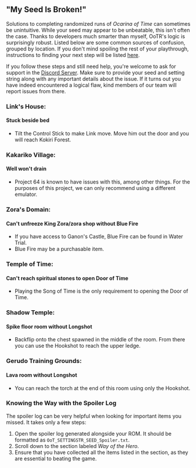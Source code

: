 ## "My Seed Is Broken!"
Solutions to completing randomized runs of _Ocarina of Time_ can sometimes be unintuitive. While your seed may appear to be unbeatable, this isn't often the case. Thanks to developers much smarter than myself, OoTR's logic is surprisingly robust. Listed below are some common sources of confusion, grouped by location. If you don't mind spoiling the rest of your playthrough, instructions to finding your next step will be listed [here](#knowing-the-way-with-the-spoiler-log).

If you follow these steps and still need help, you're welcome to ask for support in the [Discord Server](https://discord.gg/3VJPQNK). Make sure to provide your seed and setting string along with any important details about the issue. If it turns out you have indeed encountered a logical flaw, kind members of our team will report issues from there.

### Link's House:
#### Stuck beside bed
* Tilt the Control Stick to make Link move. Move him out the door and you will reach Kokiri Forest.

### Kakariko Village:
#### Well won't drain
* Project 64 is known to have issues with this, among other things. For the purposes of this project, we can only recommend using a different emulator.

### Zora's Domain:
#### Can't unfreeze King Zora/zora shop without Blue Fire 
* If you have access to Ganon's Castle, Blue Fire can be found in Water Trial.  
* Blue Fire may be a purchasable item.

### Temple of Time:
#### Can't reach spiritual stones to open Door of Time
* Playing the Song of Time is the only requirement to opening the Door of Time.

### Shadow Temple:
#### Spike floor room without Longshot
* Backflip onto the chest spawned in the middle of the room. From there you can use the Hookshot to reach the upper ledge.

### Gerudo Training Grounds:
#### Lava room without Longshot
* You can reach the torch at the end of this room using only the Hookshot.

### Knowing the Way with the Spoiler Log
The spoiler log can be very helpful when looking for important items you missed. It takes only a few steps:
1. Open the spoiler log generated alongside your ROM. It should be formatted as `OoT_SETTINGSTR_SEED_Spoiler.txt`.
2. Scroll down to the section labeled _Way of the Hero_.
3. Ensure that you have collected all the items listed in the section, as they are essential to beating the game.
